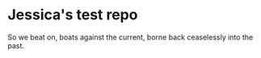 # Jessica's test repo

So we beat on, boats against the current, borne back ceaselessly into the past. 
